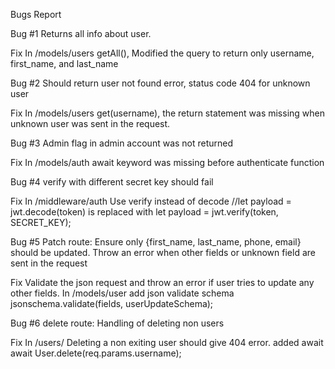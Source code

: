 Bugs Report

Bug #1 Returns all info about user.

Fix In /models/users getAll(), Modified the query to return only username, first_name, and last_name

Bug #2 Should return user not found error, status code 404 for unknown user

Fix In /models/users get(username), the return statement was missing when unknown user was sent in the request.

Bug #3 Admin flag in admin account was not returned

Fix In /models/auth await keyword was missing before authenticate function

Bug #4 verify with different secret key should fail

Fix In /middleware/auth Use verify instead of decode //let payload = jwt.decode(token) is replaced with let payload = jwt.verify(token, SECRET_KEY);

Bug #5 Patch route: Ensure only {first_name, last_name, phone, email} should be updated. Throw an error when other fields or unknown field are sent in the request

Fix Validate the json request and throw an error if user tries to update any other fields. In /models/user add json validate schema jsonschema.validate(fields, userUpdateSchema);

Bug #6 delete route: Handling of deleting non users

Fix In /users/ Deleting a non exiting user should give 404 error. added await await User.delete(req.params.username);